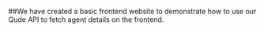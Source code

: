 ##We have created a basic frontend website to demonstrate how to use our Qude API to fetch agent details on the frontend.
